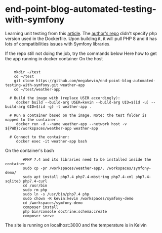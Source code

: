 # end-point-blog-automated-testing-with-symfony
Learning unit testing from this [article](https://www.endpointdev.com/blog/2020/09/automated-testing-with-symfony/). 
The [author's repo](https://github.com/megakevin/end-point-blog-automated-testing-with-symfony) didn't specify php version used in the Dockerfile. Upon building it, it will pull PHP 8 and it has lots of compatibilities issues with Symfony libraries.

If the repo still not doing the job, try the commands below
Here how to get the app running in docker container
On the host
```shell

    mkdir ~/test
    cd ~/test
    git clone https://github.com/megakevin/end-point-blog-automated-testing-with-symfony.git weather-app
    cd ~/test/weather-app
    
  # Build the image with (replace USER accordingly):
     docker build --build-arg USER=kevin --build-arg UID=$(id -u) --build-arg GID=$(id -g) -t weather-app .
  
  # Run a container based on the image. Note: the test folder is mapped to the container.
     docker run -d --name weather-app --network host -v ${PWD}:/workspaces/weather-app weather-app
  
  # Connect to the container:
     docker exec -it weather-app bash
```

On the container's bash
```shell
        #PHP 7.4 and its libraries need to be installed inside the container
        sudo cp -pr /workspaces/weather-app/. /workspaces/symfony-demo/
        sudo apt install php7.4 php7.4-mbstring php7.4-xml php7.4-sqlite3 php7.4-curl
        cd /usr/bin
        sudo rm php
        sudo ln -s /usr/bin/php7.4 php
        sudo chown -R kevin:kevin /workspaces/symfony-demo
        cd /workspaces/symfony-demo
        composer install
        php bin/console doctrine:schema:create
        composer serve
 ```
 The site is running on localhost:3000 and the temperature is in Kelvin
